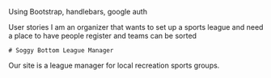 Using Bootstrap, handlebars, google auth



User stories
    I am an organizer that wants to set up a sports league and need a place to have people register and teams can be sorted





    # Soggy Bottom League Manager

Our site is a league manager for local recreation sports groups.